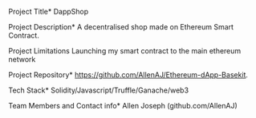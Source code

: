 Project Title*
DappShop

Project Description*
A decentralised shop made on Ethereum Smart Contract.

Project Limitations
Launching my smart contract to the main ethereum network

Project Repository*
https://github.com/AllenAJ/Ethereum-dApp-Basekit.

Tech Stack*
Solidity/Javascript/Truffle/Ganache/web3

Team Members and Contact info*
Allen Joseph (github.com/AllenAJ)
